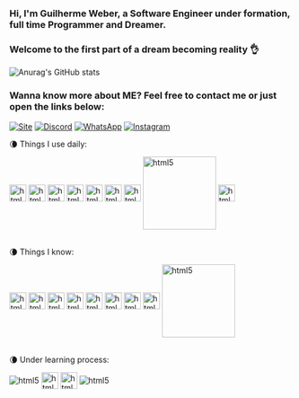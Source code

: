 ### Hi, I'm Guilherme Weber, a Software Engineer under formation, full time Programmer and Dreamer.
### Welcome to the first part of a dream becoming reality 👌

![Anurag's GitHub stats](https://github-readme-stats.vercel.app/api?username=GuilhermeW3ber&show_icons=true&theme=radical)

### Wanna know more about ME? Feel free to contact me or just open the links below:
[![Site](https://img.shields.io/badge/website-000000?style=for-the-badge&logo=About.me&logoColor=white)](https://guilhermew3ber.github.io/Main/)
[![Discord](https://img.shields.io/badge/LinkedIn-0077B5?style=for-the-badge&logo=linkedin&logoColor=white)](https://www.linkedin.com/in/guilherme-weber-519535241/)
[![WhatsApp](https://img.shields.io/badge/WhatsApp-25D366?style=for-the-badge&logo=whatsapp&logoColor=white)](https://wa.me/5541992420603)
[![Instagram](https://img.shields.io/badge/Instagram-E4405F?style=for-the-badge&logo=instagram&logoColor=white)](https://www.instagram.com/_guilhermeweber_/)

 🌘 Things I use daily:
<div style="display: incline_block">
    <img align="center" alt="html5" height="30" width="30" src="https://cdn.jsdelivr.net/gh/devicons/devicon/icons/java/java-original.svg"/>
    <img align="center" alt="html5" height="30" width="30" src="https://cdn.jsdelivr.net/gh/devicons/devicon/icons/react/react-original-wordmark.svg"/>
    <img align="center" alt="html5" height="30" width="30" height="30" width="30" src="https://cdn.jsdelivr.net/gh/devicons/devicon/icons/html5/html5-original.svg"/>
    <img align="center" alt="html5" height="30" width="30" src="https://cdn.jsdelivr.net/gh/devicons/devicon/icons/css3/css3-plain.svg"/>
    <img align="center" alt="html5" height="30" width="30" src="https://cdn.jsdelivr.net/gh/devicons/devicon/icons/javascript/javascript-original.svg"/>
    <img align="center" alt="html5" height="30" width="30" src="https://cdn.jsdelivr.net/gh/devicons/devicon/icons/git/git-original.svg"/>
    <img align="center" alt="html5" height="30" width="30" src="https://cdn.jsdelivr.net/gh/devicons/devicon/icons/firebase/firebase-plain.svg"/>
    <img align="center" alt="html5" height="130" width="130" src="https://cdn.jsdelivr.net/gh/devicons/devicon/icons/cucumber/cucumber-plain-wordmark.svg"/>
    <img align="center" alt="html5" height="30" width="30" src="https://cdn.jsdelivr.net/gh/devicons/devicon/icons/selenium/selenium-original.svg"/>

</div><br/>

🌘 Things I know:
<div style="display: incline_block">
    <img align="center" alt="html5" height="30" width="30" src="https://cdn.jsdelivr.net/gh/devicons/devicon/icons/java/java-original.svg"/>
    <img align="center" alt="html5" height="30" width="30" src="https://img.shields.io/badge/Eclipse-2C2255?style=for-the-badge&logo=eclipse&logoColor=white"/>
    <img align="center" alt="html5" height="30" width="30" src="https://img.shields.io/badge/React_Native-20232A?style=for-the-badge&logo=react&logoColor=61DAFB"/>
    <img align="center" alt="html5" height="30" width="30" height="30" width="30" src="https://cdn.jsdelivr.net/gh/devicons/devicon/icons/html5/html5-original.svg"/>
    <img align="center" alt="html5" height="30" width="30" src="https://img.shields.io/badge/CSS3-1572B6?style=for-the-badge&logo=css3&logoColor=white"/>
    <img align="center" alt="html5" height="30" width="30" src="https://cdn.jsdelivr.net/gh/devicons/devicon/icons/javascript/javascript-original.svg"/>
    <img align="center" alt="html5" height="30" width="30" src="https://cdn.jsdelivr.net/gh/devicons/devicon/icons/git/git-original.svg"/>
    <img align="center" alt="html5" height="30" width="30" src="https://cdn.jsdelivr.net/gh/devicons/devicon/icons/firebase/firebase-plain.svg"/>
    <img align="center" alt="html5" height="130" width="130" src="https://cdn.jsdelivr.net/gh/devicons/devicon/icons/cucumber/cucumber-plain-wordmark.svg"/>

</div><br/>
    
🌘 Under learning process:
<div style="display: incline_block">
    <img align="center" alt="html5" src="https://img.shields.io/badge/Python-14354C?style=for-the-badge&logo=python&logoColor=white"/>
    <img align="center" alt="html5" height="30" width="30" src="https://cdn.jsdelivr.net/gh/devicons/devicon/icons/flutter/flutter-plain.svg"/>
    <img align="center" alt="html5" height="30" width="30" src="https://cdn.jsdelivr.net/gh/devicons/devicon/icons/mysql/mysql-original-wordmark.svg"/>
    <img align="center" alt="html5" src="https://img.shields.io/badge/PHP-777BB4?style=for-the-badge&logo=php&logoColor=white"/>
</div>
